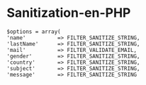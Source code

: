 # Sanitization-en-PHP

    $options = array(
    'name' 			=> FILTER_SANITIZE_STRING,
    'lastName' 		=> FILTER_SANITIZE_STRING,
    'mail' 			=> FILTER_VALIDATE_EMAIL,
    'gender' 		=> FILTER_SANITIZE_STRING,
    'country' 		=> FILTER_SANITIZE_STRING,
    'subject' 		=> FILTER_SANITIZE_STRING,
    'message' 		=> FILTER_SANITIZE_STRING
